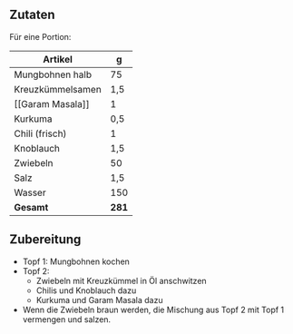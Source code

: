## Zutaten
Für eine Portion:

| Artikel          | g       |
| ---------------- | ------- |
| Mungbohnen halb  | 75      |
| Kreuzkümmelsamen | 1,5     |
| [[Garam Masala]]     | 1       |
| Kurkuma          | 0,5     |
| Chili (frisch)   | 1       |
| Knoblauch        | 1,5     |
| Zwiebeln         | 50      |
| Salz             | 1,5     |
| Wasser           | 150     |
| **Gesamt**       | **281** |

## Zubereitung
* Topf 1: Mungbohnen kochen
* Topf 2: 
	* Zwiebeln mit Kreuzkümmel in Öl anschwitzen
	* Chilis und Knoblauch dazu
	* Kurkuma und Garam Masala dazu
* Wenn die Zwiebeln braun werden, die Mischung aus Topf 2 mit Topf 1 vermengen und salzen.
